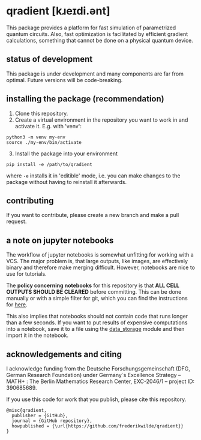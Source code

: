 # qradient [kɹeɪdi.ənt]
This package provides a platform for fast simulation of parametrized quantum circuits.
Also, fast optimization is facilitated by efficient gradient calculations, something that cannot be done on a physical quantum device.

## status of development
This package is under development and many components are far from optimal. Future versions will be code-breaking.

## installing the package (recommendation)
1) Clone this repository.
2) Create a virtual environment in the repository you want to work in and activate it. E.g. with 'venv':
```
python3 -m venv my-env
source ./my-env/bin/activate
```
3) Install the package into your environment
```
pip install -e /path/to/qradient
```
where ```-e``` installs it in 'editible' mode, i.e. you can make changes to the package without having to reinstall it afterwards.

## contributing
If you want to contribute, please create a new branch and make a pull request.

## a note on jupyter notebooks
The workflow of jupyter notebooks is somewhat unfitting for working with a VCS.
The major problem is, that large outputs, like images, are effectively binary and therefore make merging difficult.
However, notebooks are nice to use for tutorials.

The **policy concerning notebooks** for this repository is that **ALL CELL OUTPUTS SHOULD BE CLEARED** before committing.
This can be done manually or with a simple filter for git, which you can find the instructions for [here](https://intoli.com/blog/jupyter-notebooks-git/).

This also implies that notebooks should not contain code that runs longer than a few seconds.
If you want to put results of expensive computations into a notebook, save it to a file using the [data_storage](https://github.com/frederikwilde/qradient/blob/master/tutorials/data-storage.ipynb) module and then import it in the notebook.

## acknowledgements and citing
I acknowledge funding from the Deutsche Forschungsgemeinschaft (DFG, German Research Foundation) under Germany´s Excellence Strategy – MATH+ : The Berlin Mathematics Research Center, EXC-2046/1 – project ID: 390685689.

If you use this code for work that you publish, please cite this repository.
```
@misc{qradient,
  publisher = {GitHub},
  journal = {GitHub repository},
  howpublished = {\url{https://github.com/frederikwilde/qradient}}
}
```
